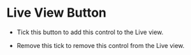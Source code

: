 # Live View Button

* Tick this button to add this control to the Live view.

* Remove this tick to remove this control from the Live view.

